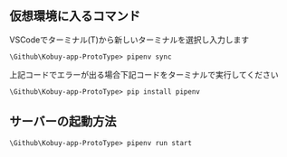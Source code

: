 ## 仮想環境に入るコマンド
VSCodeでターミナル(T)から新しいターミナルを選択し入力します<br>
```
\Github\Kobuy-app-ProtoType> pipenv sync
```
上記コードでエラーが出る場合下記コードをターミナルで実行してください
```
\Github\Kobuy-app-ProtoType> pip install pipenv
```

## サーバーの起動方法
```
\Github\Kobuy-app-ProtoType> pipenv run start
```